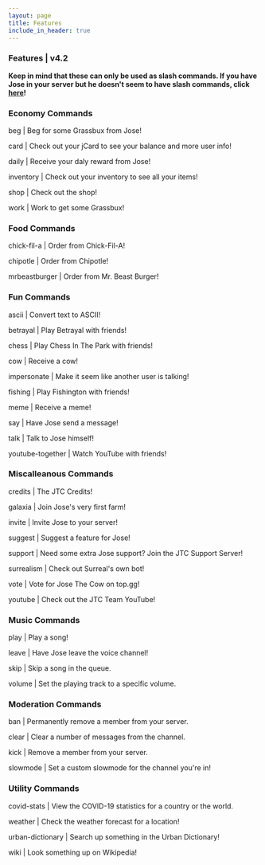 ```yaml
---
layout: page
title: Features
include_in_header: true 
---
```

### Features | v4.2

**Keep in mind that these can only be used as slash commands. If you have Jose in your server but he doesn't seem to have slash commands, click [here](https://josethecow.ml/invite)!**

### Economy Commands

beg | Beg for some Grassbux from Jose!

card | Check out your jCard to see your balance and more user info!

daily | Receive your daly reward from Jose!

inventory | Check out your inventory to see all your items!

shop | Check out the shop!

work | Work to get some Grassbux!

### Food Commands

chick-fil-a | Order from Chick-Fil-A!

chipotle | Order from Chipotle!

mrbeastburger | Order from Mr. Beast Burger!

### Fun Commands

ascii | Convert text to ASCII!

betrayal | Play Betrayal with friends!

chess | Play Chess In The Park with friends!

cow | Receive a cow!

impersonate | Make it seem like another user is talking!

fishing | Play Fishington with friends!

meme | Receive a meme!

say | Have Jose send a message!

talk | Talk to Jose himself!

youtube-together | Watch YouTube with friends!

### Miscalleanous Commands

credits | The JTC Credits!

galaxia | Join Jose's very first farm! 

invite | Invite Jose to your server!

suggest | Suggest a feature for Jose!

support | Need some extra Jose support? Join the JTC Support Server!

surrealism | Check out Surreal's own bot!

vote | Vote for Jose The Cow on top.gg!

youtube | Check out the JTC Team YouTube!

### Music Commands

play | Play a song!

leave | Have Jose leave the voice channel!

skip | Skip a song in the queue.

volume | Set the playing track to a specific volume.

### Moderation Commands

ban | Permanently remove a member from your server.

clear | Clear a number of messages from the channel.

kick | Remove a member from your server.

slowmode | Set a custom slowmode for the channel you're in!

### Utility Commands

covid-stats | View the COVID-19 statistics for a country or the world.

weather | Check the weather forecast for a location!

urban-dictionary | Search up something in the Urban Dictionary!

wiki | Look something up on Wikipedia!
